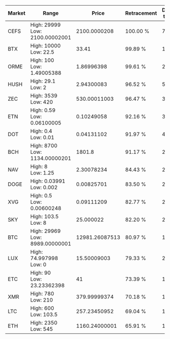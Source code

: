 | Market | Range | Price| Retracement | Doubles to 50% |
| --- | --- | --- | --- | --- |
| CEFS | High: 29999<br />Low: 2100.00002001 | 2100.0000208 | 100.00 % | 7.64 |
| BTX | High: 10000<br />Low: 22.5 | 33.41 | 99.89 % | 149.99 |
| ORME | High: 100<br />Low: 1.49005388 | 1.86996398 | 99.61 % | 27.14 |
| HUSH | High: 29.1<br />Low: 2 | 2.94300083 | 96.52 % | 5.28 |
| ZEC | High: 3539<br />Low: 420 | 530.00011003 | 96.47 % | 3.73 |
| ETN | High: 0.59<br />Low: 0.06100005 | 0.10249058 | 92.16 % | 3.18 |
| DOT | High: 0.4<br />Low: 0.01 | 0.04131102 | 91.97 % | 4.96 |
| BCH | High: 8700<br />Low: 1134.00000201 | 1801.8 | 91.17 % | 2.73 |
| NAV | High: 8<br />Low: 1.25 | 2.30078234 | 84.43 % | 2.01 |
| DOGE | High: 0.03991<br />Low: 0.002 | 0.00825701 | 83.50 % | 2.54 |
| XVG | High: 0.5<br />Low: 0.00600248 | 0.09111209 | 82.77 % | 2.78 |
| SKY | High: 103.5<br />Low: 8 | 25.000022 | 82.20 % | 2.23 |
| BTC | High: 29969<br />Low: 8989.00000001 | 12981.26087513 | 80.97 % | 1.50 |
| LUX | High: 74.997998<br />Low: 0 | 15.50009003 | 79.33 % | 2.42 |
| ETC | High: 90<br />Low: 23.23362398 | 41 | 73.39 % | 1.38 |
| XMR | High: 780<br />Low: 210 | 379.99999374 | 70.18 % | 1.30 |
| LTC | High: 600<br />Low: 103.5 | 257.23450952 | 69.04 % | 1.37 |
| ETH | High: 2350<br />Low: 545 | 1160.24000001 | 65.91 % | 1.25 |

